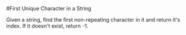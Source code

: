#First Unique Character in a String

Given a string, find the first non-repeating character in it and return it's index. If it doesn't exist, return -1.